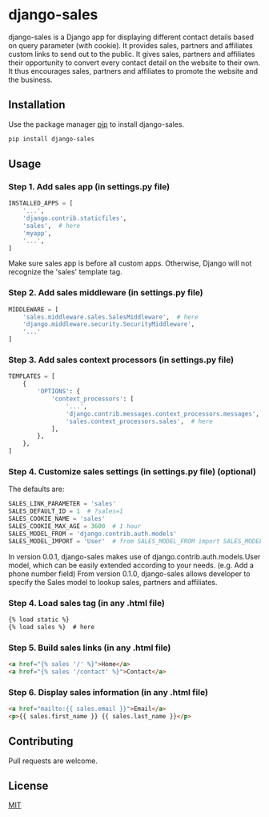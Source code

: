 # django-sales

django-sales is a Django app for displaying different contact details based on query parameter (with cookie).
It provides sales, partners and affiliates custom links to send out to the public.
It gives sales, partners and affiliates their opportunity to convert every contact detail on the website to their own.
It thus encourages sales, partners and affiliates to promote the website and the business. 

## Installation

Use the package manager [pip](https://pip.pypa.io/en/stable/) to install django-sales.

```bash
pip install django-sales
```

## Usage

### Step 1. Add sales app (in settings.py file)
```python
INSTALLED_APPS = [
    '...',
    'django.contrib.staticfiles',
    'sales',  # here 
    'myapp',
    '...',
]
```

Make sure sales app is before all custom apps. 
Otherwise, Django will not recognize the 'sales' template tag.

### Step 2. Add sales middleware (in settings.py file)
```python
MIDDLEWARE = [
    'sales.middleware.sales.SalesMiddleware',  # here 
    'django.middleware.security.SecurityMiddleware',
    '...'
]
```

### Step 3. Add sales context processors (in settings.py file)
```python
TEMPLATES = [
    {
        'OPTIONS': {
            'context_processors': [
                '...',
                'django.contrib.messages.context_processors.messages',
                'sales.context_processors.sales',  # here
            ],
        },
    },
]
```

### Step 4. Customize sales settings (in settings.py file) (optional)
The defaults are:
```python
SALES_LINK_PARAMETER = 'sales'
SALES_DEFAULT_ID = 1  # ?sales=1
SALES_COOKIE_NAME = 'sales'
SALES_COOKIE_MAX_AGE = 3600  # 1 hour
SALES_MODEL_FROM = 'django.contrib.auth.models'
SALES_MODEL_IMPORT = 'User'  # from SALES_MODEL_FROM import SALES_MODEL_IMPORT
```
In version 0.0.1, django-sales makes use of django.contrib.auth.models.User model, which can be easily extended according to your needs. (e.g. Add a phone number field)
From version 0.1.0, django-sales allows developer to specify the Sales model to lookup sales, partners and affiliates.

### Step 4. Load sales tag (in any .html file)
```html
{% load static %}
{% load sales %}  # here
```

### Step 5. Build sales links (in any .html file)
```html
<a href="{% sales '/' %}">Home</a>
<a href="{% sales '/contact' %}">Contact</a>
```

### Step 6. Display sales information (in any .html file)
```html
<a href="mailto:{{ sales.email }}">Email</a>
<p>{{ sales.first_name }} {{ sales.last_name }}</p>
```

## Contributing
Pull requests are welcome.

## License
[MIT](https://choosealicense.com/licenses/mit/)
